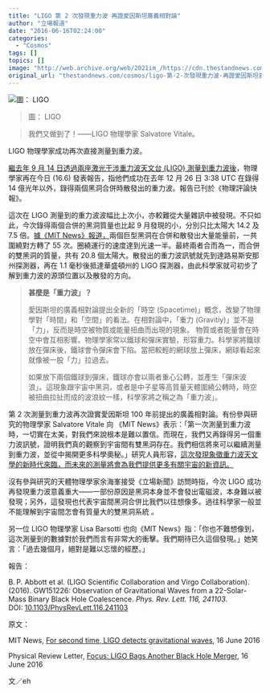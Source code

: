 ```yaml
---
title: "LIGO 第 2 次發現重力波 再證愛因斯坦廣義相對論"
author: "立場報道"
date: "2016-06-16T02:24:00"
categories:
  - "Cosmos"
tags: []
topics: []
image: "http://web.archive.org/web/2021im_/https://cdn.thestandnews.com/media/photos/cache/e68_1_Tg9mp_1200x0.png"
original_url: "thestandnews.com/cosmos/ligo-第-2-次發現重力波-再證愛因斯坦廣義相對論"
---
```

![圖： LIGO ](http://web.archive.org/web/2021im_/https://cdn.thestandnews.com/media/photos/cache/e68_1_Tg9mp_1200x0.png)

> 圖： LIGO

> 我們又做到了！——LIGO 物理學家 Salvatore Vitale。

LIGO 物理學家成功再次直接測量到重力波。

[繼去年 9 月 14 日透過兩座激光干涉重力波天文台 (LIGO) 測量到重力波後](../../cosmos/%E6%84%9B%E5%9B%A0%E6%96%AF%E5%9D%A6%E7%99%BE%E5%B9%B4%E9%A0%90%E8%A8%80%E5%AF%A6%E7%8F%BE-%E7%A7%91%E5%AD%B8%E5%AE%B6%E9%8C%84%E5%BE%97%E9%BB%91%E6%B4%9E%E9%87%8D%E5%8A%9B%E6%B3%A2/)，物理學家再在今日 (16.6) 發表報告，指他們成功在去年 12 月 26 日 3:38 UTC 在錄得 14 億光年以外，錄得兩個黑洞合併時散發出的重力波。報告已刊於《物理評論快報》。

這次在 LIGO 測量到的重力波波幅比上次小，亦較難從大量雜訊中被發現。不只如此，今次錄得兩個合併的黑洞質量也比起 9 月發現的小，分別只比太陽大 14.2 及 7.5 倍。[據《MIT News》報道，](http://web.archive.org/web/20210628212552/http://news.mit.edu/2016/second-time-ligo-detects-gravitational-waves-0615)兩個巨型黑洞在合併和散發出大量能量前，一共圍繞對方轉了 55 次。圈繞運行的速度達到光速一半。最終兩者合而為一，而合併的雙黑洞的質量，共有 20.8 個太陽大。散發出的重力波訊號就先到達路易斯安那州探測器，再在 1.1 毫秒後抵達華盛頓州的 LIGO 探測器，由此科學家就可初步了解到重力波的源頭位置以及散發的方向。

> **甚麼是「重力波」？**
> 
> 愛因斯坦的廣義相對論提出全新的「時空 (Spacetime)」概念，改變了物理學對「時間」和「空間」的看法。在相對論中，「重力 (Gravitiy)」並不是「力」，反而是時空被物質或能量扭曲而出現的現象。 物質或者能量會在時空中會互相影響。物理學家常以鐵球和彈床實驗，形容重力。科學家將鐵球放在彈床後，鐵球會令彈床會下陷。當把較輕的網球放上彈床，網球看起來就像被一股「力」拉過去。
> 
> 如果放下兩個鐵球到彈床，鐵球亦會以兩者重心公轉，並產生「彈床波浪」。這現象跟宇宙中黑洞，或者是中子星等高質量天體圍繞公轉時，時空被扭曲拉扯而成的波浪紋一樣，科學家將之稱之為「重力波」。

第 2 次測量到重力波再次證實愛因斯坦 100 年前提出的廣義相對論。有份參與研究的物理學家 Salvatore Vitale 向 《MIT News》表示：「第一次測量到重力波時，一切實在太美，對我們來說根本是難以置信。而現在，我們又再錄得另一個重力波訊號，證明我們真的觀察到宇宙間有雙黑洞存在。我們相信將來可以繼續測量到重力波，並從中揭開更多科學奧秘。」研究人員形容，[這次發現象徵重力波天文學的新時代來臨，而未來的測量將會為我們提供更多有關宇宙的新資訊。](http://web.archive.org/web/20210628212552/http://physics.aps.org/articles/v9/68)

沒有參與研究的天體物理學家余海峯接受《立場新聞》訪問時指，今次 LIGO 成功再發現重力波意義重大——一部份原因是黑洞本身並不會發出電磁波，本身難以被發現；另外，這發現也代表宇宙間黑洞合併比我們以往想像多。過往科學家一般並不能理解到宇宙間怎會有質量大的雙黑洞系統 。 

另一位 LIGO 物理學家 Lisa Barsotti 也向《MIT News》指：「你也不難想像到，這次測量到的數據對於我們而言有非常大的衝擊。我們期待已久這個發現。」她笑言：「過去幾個月，絕對是難以忘懷的經歷。」

報告：

B. P. Abbott et al. (LIGO Scientific Collaboration and Virgo Collaboration). (2016). GW151226: Observation of Gravitational Waves from a 22-Solar-Mass Binary Black Hole Coalescence. _Phys. Rev. Lett. 116, 241103_. DOI: [10.1103/PhysRevLett.116.241103](http://web.archive.org/web/20210628212552/http://journals.aps.org/prl/abstract/10.1103/PhysRevLett.116.241103)

原文：

MIT News, [For second time, LIGO detects gravitational waves](http://web.archive.org/web/20210628212552/http://news.mit.edu/2016/second-time-ligo-detects-gravitational-waves-0615), 16 June 2016

Physical Review Letter, [Focus: LIGO Bags Another Black Hole Merger](http://web.archive.org/web/20210628212552/http://physics.aps.org/articles/v9/68), 16 June 2016

文／eh